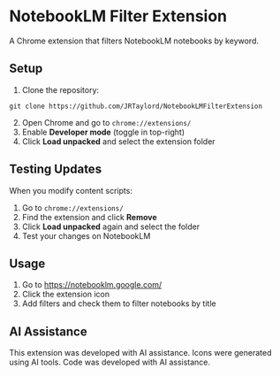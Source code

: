 # NotebookLM Filter Extension

A Chrome extension that filters NotebookLM notebooks by keyword.

## Setup

1. Clone the repository:
```
git clone https://github.com/JRTaylord/NotebookLMFilterExtension
```
2. Open Chrome and go to `chrome://extensions/`
3. Enable **Developer mode** (toggle in top-right)
4. Click **Load unpacked** and select the extension folder

## Testing Updates

When you modify content scripts:

1. Go to `chrome://extensions/`
2. Find the extension and click **Remove**
3. Click **Load unpacked** again and select the folder
4. Test your changes on NotebookLM

## Usage

1. Go to https://notebooklm.google.com/
2. Click the extension icon
3. Add filters and check them to filter notebooks by title

## AI Assistance

This extension was developed with AI assistance. Icons were generated using AI tools. Code was developed with AI assistance.
